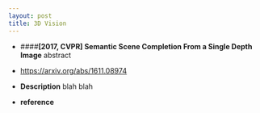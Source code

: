 ```yaml
---
layout: post
title: 3D Vision
---
```

- ####**[2017, CVPR] Semantic Scene Completion From a Single Depth Image** 
abstract
 - https://arxiv.org/abs/1611.08974

 - **Description**
	blah blah
 - **reference**
